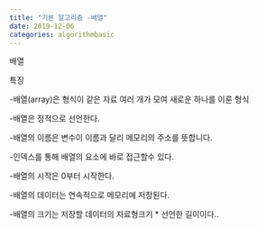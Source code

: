 ```yaml
---
title: "기본 알고리즘 -배열"
date: 2019-12-06
categories: algorithmbasic
---
```


배열 

특징 
  
-배열(array)은 형식이 같은 자료 여러 개가 모여 새로운 하나를 이룬 형식
 
-배열은 정적으로 선언한다.
 
-배열의 이름은 변수이 이름과 달리 메모리의 주소를 뜻합니다.
 
-인덱스를 통해 배열의 요소에 바로 접근할수 있다.
 
-배열의 시작은 0부터 시작한다. 
 
-배열의 데이터는 연속적으로 메모리에 저장된다.
 
-배열의 크기는  저장할 데이터의 자료형크기 * 선언한 길이이다..
